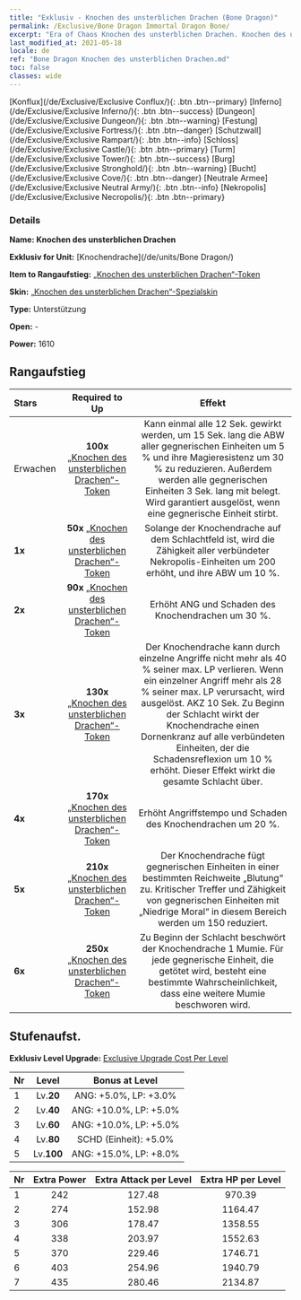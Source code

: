 ```yaml
---
title: "Exklusiv - Knochen des unsterblichen Drachen (Bone Dragon)"
permalink: /Exclusive/Bone Dragon Immortal Dragon Bone/
excerpt: "Era of Chaos Knochen des unsterblichen Drachen. Knochen des unsterblichen Drachen. Era of Chaos Exklusiv Knochen des unsterblichen Drachen. Knochendrache Exklusiv."
last_modified_at: 2021-05-18
locale: de
ref: "Bone Dragon Knochen des unsterblichen Drachen.md"
toc: false
classes: wide
---
```

 [Konflux](/de/Exclusive/Exclusive Conflux/){: .btn .btn--primary} [Inferno](/de/Exclusive/Exclusive Inferno/){: .btn .btn--success} [Dungeon](/de/Exclusive/Exclusive Dungeon/){: .btn .btn--warning} [Festung](/de/Exclusive/Exclusive Fortress/){: .btn .btn--danger} [Schutzwall](/de/Exclusive/Exclusive Rampart/){: .btn .btn--info} [Schloss](/de/Exclusive/Exclusive Castle/){: .btn .btn--primary} [Turm](/de/Exclusive/Exclusive Tower/){: .btn .btn--success} [Burg](/de/Exclusive/Exclusive Stronghold/){: .btn .btn--warning} [Bucht](/de/Exclusive/Exclusive Cove/){: .btn .btn--danger} [Neutrale Armee](/de/Exclusive/Exclusive Neutral Army/){: .btn .btn--info} [Nekropolis](/de/Exclusive/Exclusive Necropolis/){: .btn .btn--primary} 

### Details
 **Name: Knochen des unsterblichen Drachen** 

 **Exklusiv for Unit:** [Knochendrache](/de/units/Bone Dragon/) 

 **Item to Rangaufstieg:** [„Knochen des unsterblichen Drachen“-Token](/ItemsDE/con_980/)

 **Skin:** [„Knochen des unsterblichen Drachen“-Spezialskin](/ItemsDE/con_648/)

 **Type:** Unterstützung

 **Open:** -

 **Power:** 1610

## Rangaufstieg

  |     Stars    |  Required to Up | Effekt |
  |:-------------|:---------------:|:---------------:|
  |  Erwachen  | **100x** [„Knochen des unsterblichen Drachen“-Token](/ItemsDE/con_980/) | <Drachenkraft> Kann einmal alle 12 Sek. gewirkt werden, um 15 Sek. lang die ABW aller gegnerischen Einheiten um 5 % und ihre Magieresistenz um 30 % zu reduzieren. Außerdem werden alle gegnerischen Einheiten 3 Sek. lang mit <Stille> belegt. Wird garantiert ausgelöst, wenn eine gegnerische Einheit stirbt. |
  | **1x** <i class="fas fa-star"/> | **50x** [„Knochen des unsterblichen Drachen“-Token](/ItemsDE/con_980/) | Solange der Knochendrache auf dem Schlachtfeld ist, wird die Zähigkeit aller verbündeter Nekropolis-Einheiten um 200 erhöht, und ihre ABW um 10 %. |
  | **2x** <i class="fas fa-star"/> | **90x** [„Knochen des unsterblichen Drachen“-Token](/ItemsDE/con_980/) | Erhöht ANG und Schaden des Knochendrachen um 30 %. |
  | **3x** <i class="fas fa-star"/> | **130x** [„Knochen des unsterblichen Drachen“-Token](/ItemsDE/con_980/) | Der Knochendrache kann durch einzelne Angriffe nicht mehr als 40 % seiner max. LP verlieren. Wenn ein einzelner Angriff mehr als 28 % seiner max. LP verursacht, wird <Drachenkraft> ausgelöst. AKZ 10 Sek. Zu Beginn der Schlacht wirkt der Knochendrache einen Dornenkranz auf alle verbündeten Einheiten, der die Schadensreflexion um 10 % erhöht. Dieser Effekt wirkt die gesamte Schlacht über. |
  | **4x** <i class="fas fa-star"/> | **170x** [„Knochen des unsterblichen Drachen“-Token](/ItemsDE/con_980/) | Erhöht Angriffstempo und Schaden des Knochendrachen um 20 %. |
  | **5x** <i class="fas fa-star"/> | **210x** [„Knochen des unsterblichen Drachen“-Token](/ItemsDE/con_980/) | Der Knochendrache fügt gegnerischen Einheiten in einer bestimmten Reichweite „Blutung“ zu. Kritischer Treffer und Zähigkeit von gegnerischen Einheiten mit „Niedrige Moral“ in diesem Bereich werden um 150 reduziert. |
  | **6x** <i class="fas fa-star"/> | **250x** [„Knochen des unsterblichen Drachen“-Token](/ItemsDE/con_980/) | Zu Beginn der Schlacht beschwört der Knochendrache 1 Mumie. Für jede gegnerische Einheit, die getötet wird, besteht eine bestimmte Wahrscheinlichkeit, dass eine weitere Mumie beschworen wird. |


## Stufenaufst.
 **Exklusiv Level Upgrade:** [Exclusive Upgrade Cost Per Level](/Exclusive/ExclusiveUpgradeCostPerLevel/)

  |  Nr  |   Level  | Bonus at Level |
  |:-----|:--------:|:--------------:|
  | 1 | Lv.**20** | ANG: +5.0%, LP: +3.0% |
  | 2 | Lv.**40** | ANG: +10.0%, LP: +5.0% |
  | 3 | Lv.**60** | ANG: +10.0%, LP: +5.0% |
  | 4 | Lv.**80** | SCHD (Einheit): +5.0% |
  | 5 | Lv.**100** | ANG: +15.0%, LP: +8.0% |


  |  Nr  |  Extra Power | Extra Attack per Level | Extra HP per Level |
  |:-----|:--------:|:--------:|:--------:|
  | 1 | 242 | 127.48 | 970.39 |
  | 2 | 274 | 152.98 | 1164.47 |
  | 3 | 306 | 178.47 | 1358.55 |
  | 4 | 338 | 203.97 | 1552.63 |
  | 5 | 370 | 229.46 | 1746.71 |
  | 6 | 403 | 254.96 | 1940.79 |
  | 7 | 435 | 280.46 | 2134.87 |


